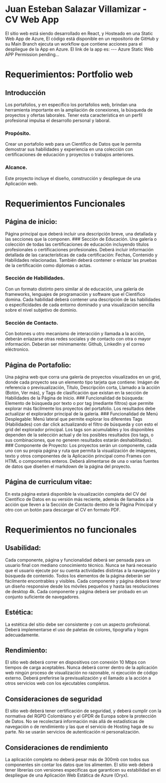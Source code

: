 # Juan Esteban Salazar Villamizar - CV Web App

El sitio web está siendo desarrollado en React, y Hosteado en una Static Web App de Azure, El código está disponible en un repositorio de GitHub y su Main Branch ejecuta un workflow que contiene acciones para el despliegue de la App en Azure. El link de la app es:
--- Azure Static Web APP Permission pending...

# Requerimientos: Portfolio web
## Introducción
Los portafolios, y en específico los portafolios web, brindan una herramienta importante en la ampliación de conexiones, la búsqueda de proyectos y ofertas laborales. Tener esta característica en un perfil profesional impulsa el desarrollo personal y laboral.
### Propósito.
Crear un portafolio web para un Científico de Datos que le permita demostrar sus habilidades y experiencia en una colección con certificaciones de educación y proyectos o trabajos anteriores.
### Alcance.
Este proyecto incluye el diseño, construcción y despliegue de una Aplicación web.
# Requerimientos Funcionales
## Página de inicio:
Página principal que deberá incluir una descripción breve, una detallada y las secciones que la componen.
	### Sección de Educación.
Una galería o colección de todas las certificaciones de educación incluyendo títulos profesionales o certificaciones profesionales. Deberá incluir información detallada de las características de cada certificación: Fechas, Contenido y Habilidades relacionadas. También deberá contener o enlazar las pruebas de la certificación como diplomas o actas.
### Sección de Habilidades.
Con un formato distinto pero similar al de educación, una galería de frameworks, lenguajes de programación y software que el Científico domina. Cada habilidad deberá contener una descripción de las habilidades o especificidades de cada entorno dominado y una visualización sencilla sobre el nivel subjetivo de dominio.	
### Sección de Contacto.
Con botones u otro mecanismo de interacción y llamada a la acción, deberán enlazarse otras redes sociales y de contacto con otra o  mayor información. Deberán ser mínimamente: Github, LinkedIn y el correo eléctronico.
## Página de Portafolio:
Una página web que corra una galería de proyectos visualizados en un grid, donde cada proyecto sea un elemento tipo tarjeta que contiene: Imágen de referencia o previsualización, Título, Descripción corta, Llamado a la acción (Botón, Ver más), y Tags de clasificación que existan en la sección de Habilidades de la Página de Inicio.
	### Funcionalidad de búsqueda:
Elemento de búsqueda por texto o por tag (mediante filtros) que permite explorar más fácilmente los proyectos del portafolio. Los resultados debe actualizar el explorador principal de la galería.
	### Funcionalidad de Menú Desplegable:
Menú lateral que permite explorar los diferentes Tags (Habilidades) con dar click actualizando el filtro de búsqueda y con esto el grid del explorador principal. Los tags son acumulables y los disponibles dependen de la selección actual y de los posibles resultados (los tags, o sus combinaciones, que no generen resultados estarán deshabilitados).
	### Componente de Proyecto:
Los proyectos serán un componente, cada uno con su propia página y ruta que permita la visualización de imágenes, texto y otros componentes de la Aplicación principal como Frames con HTML o componentes enteros. Deberá alimentarse de una o varias fuentes de datos que diseñen el markdown de la página del proyecto.
## Página de curriculum vitae:
En esta página estará disponible la visualización completa del CV del Científico de Datos en su versión más reciente, además de llamados a la acción que lleven a la Sección de Contacto dentro de la Página Principal y otro con un botón para descargar el CV en formato PDF.
# Requerimientos no funcionales
## Usabilidad:
Cada componente, página y funcionalidad deberá ser pensada para un usuario final con mediano conocimiento técnico. Nunca se hará necesario que el usuario ejecute por su cuenta actividades distintas a la navegación y búsqueda de contenido. Todos los elementos de la página deberán ser fácilmente encontrables y visibles. 
Cada componente y página deberá tener un diseño responsive desde los móviles pequeños y hasta las resoluciones de desktop 4k. 
Cada componente y página deberá ser probado en un conjunto suficiente de navegadores.
## Estética:
La estética del sitio debe ser consistente y con un aspecto profesional. Deberá implementarse el uso de paletas de colores, tipografía y logos adecuadamente.
## Rendimiento:
El sitio web deberá correr en dispositivos con conexión 10 Mbps con tiempos de carga aceptables. Nunca deberá correr dentro de la aplicación web ningún proceso de visualización no razonable, ni ejecución de código externo. Deberá preferirse la previsualización y el llamado a la acción a otros servicios web con los ejecutables completos.
## Consideraciones de seguridad
El sitio web deberá tener certificación de seguridad, y deberá cumplir con la normativa del RGPD Colombiano y el GPDR de Europa sobre la protección de Datos.
No se recolectará información más allá de estadísticas de navegación o de rendimiento y las que el servicio de Hosting haga de su parte. 
No se usarán servicios de autenticación ni personalización.
## Consideraciones de rendimiento
La aplicación completa no deberá pesar más de 300mb con todos sus componentes sin contar los datos que los alimenten.
El sitio web deberá tener librerías con versiones específicas que garanticen su estabilidad en el despliegue de una Aplicación Web Estática de Azure (Oryx). 






